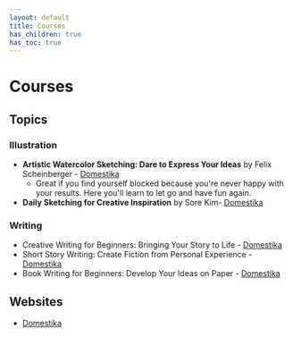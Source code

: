 ```yaml
---
layout: default
title: Courses
has_children: true
has_toc: true
---
```


# Courses

## Topics

### Illustration

- **Artistic Watercolor Sketching: Dare to Express Your Ideas** by Felix Scheinberger - [Domestika](https://www.domestika.org/en/courses/1879-artistic-watercolor-sketching-dare-to-express-your-ideas)
	- Great if you find yourself blocked because you're never happy with your results. Here you'll learn to let go and have fun again.
- **Daily Sketching for Creative Inspiration** by Sore Kim- [Domestika](https://www.domestika.org/en/courses/2227-daily-sketching-for-creative-inspiration)

### Writing

- Creative Writing for Beginners: Bringing Your Story to Life - [Domestika](https://www.domestika.org/en/courses/1779-creative-writing-for-beginners-bringing-your-story-to-life)
- Short Story Writing: Create Fiction from Personal Experience - [Domestika](https://www.domestika.org/en/courses/2239-short-story-writing-create-fiction-from-personal-experience)
- Book Writing for Beginners: Develop Your Ideas on Paper - [Domestika](https://www.domestika.org/en/courses/2675-book-writing-for-beginners-develop-your-ideas-on-paper)

## Websites

- [Domestika](https://domestika.org/en)
